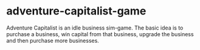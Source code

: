 # adventure-capitalist-game
Adventure Capitalist is an idle business sim-game. The basic idea is to purchase a business, win capital from that business, upgrade the business and then purchase more businesses.
